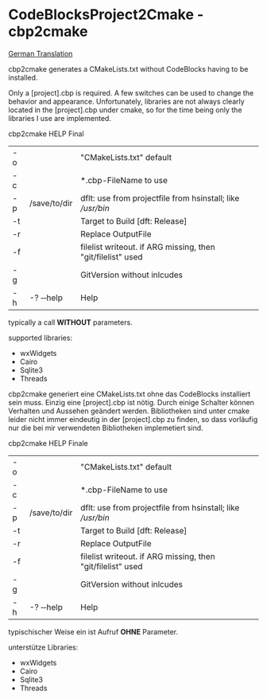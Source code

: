 # CodeBlocksProject2Cmake - cbp2cmake
<a name="anker-English"></a>
[German Translation](#anker-German)<br>

cbp2cmake generates a CMakeLists.txt without CodeBlocks having to be installed.

Only a [project].cbp is required. A few switches can be used to change the behavior
and appearance. Unfortunately, libraries are not always clearly located in the
[project].cbp under cmake, so for the time being only the libraries I use
are implemented.

cbp2cmake HELP Final

| | | |
|:--|:--|:--|
| -o|<filename>    |"CMakeLists.txt" default
| -c|  <filename>  |\*.cbp-FileName to use
| -p| /save/to/dir |dflt: use from projectfile from hsinstall; like _/usr/bin_
| -t| <target>     |Target to Build [dft: Release]
| -r|              |Replace OutputFile
| -f| <gitfile>    |filelist writeout. if ARG missing, then "git/filelist" used
| -g|              |GitVersion without inlcudes
| -h| -? &dash;&dash;help |Help

typically a call __WITHOUT__ parameters.

supported libraries:

- wxWidgets
- Cairo
- Sqlite3
- Threads


<a name="anker-German"></a>

cbp2cmake generiert eine CMakeLists.txt ohne das CodeBlocks installiert sein muss.
Einzig eine [project].cbp ist nötig. Durch einige Schalter können
Verhalten und Aussehen geändert werden. Bibliotheken sind unter cmake leider nicht
immer eindeutig in der [project].cbp zu finden, so dass vorläufig nur die bei mir
verwendeten Bibliotheken implemetiert sind.

cbp2cmake HELP Finale

| | | |
|:--|:--|:--|
| -o|<filename>    |"CMakeLists.txt" default
| -c|  <filename>  |\*.cbp-FileName to use
| -p| /save/to/dir |dflt: use from projectfile from hsinstall; like _/usr/bin_
| -t| <target>     |Target to Build [dft: Release]
| -r|              |Replace OutputFile
| -f| <gitfile>    |filelist writeout. if ARG missing, then "git/filelist" used
| -g|              |GitVersion without inlcudes
| -h| -? &dash;&dash;help |Help

typischischer Weise ein ist Aufruf __OHNE__ Parameter.

unterstütze Libraries:

- wxWidgets
- Cairo
- Sqlite3
- Threads
